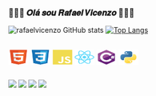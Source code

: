### 👨🏾‍💻 𝑶𝒍𝒂́ 𝒔𝒐𝒖 𝑹𝒂𝒇𝒂𝒆𝒍 𝑽𝒊𝒄𝒆𝒏𝒛𝒐 👨🏾‍💻

![rafaelvicenzo GitHub stats](https://github-readme-stats.vercel.app/api?username=rafaelvicenzo&show_icons=true&theme=dark)
[![Top Langs](https://github-readme-stats.vercel.app/api/top-langs/?username=rafaelvicenzo&layout=compact&langs_count=16&theme=dark)](https://github.com/anuraghazra/github-readme-stats)

<div style="display: inline_block"><br>
<img align="center" alt="Rafa-HTML" height="30" width="40" src="https://raw.githubusercontent.com/devicons/devicon/master/icons/html5/html5-original.svg">
<img align="center" alt="Rafa-CSS" height="30" width="40" src="https://raw.githubusercontent.com/devicons/devicon/master/icons/css3/css3-original.svg"> 
<img align="center" alt="Rafa-Js" height="30" width="40" src="https://raw.githubusercontent.com/devicons/devicon/master/icons/javascript/javascript-plain.svg">
<img align="center" alt="Rafa-React" height="30" width="40" src="https://raw.githubusercontent.com/devicons/devicon/master/icons/react/react-original.svg">
<img align="center" alt="Rafa-Csharp" height="30" width="40" src="https://raw.githubusercontent.com/devicons/devicon/master/icons/csharp/csharp-original.svg">
<img align="center" alt="Rafa-Python" height="30" width="40" src="https://raw.githubusercontent.com/devicons/devicon/master/icons/python/python-original.svg">
</div>

##

<div>
<a href="https://www.instagram.com/rafaelvicenzo/" target="_blank"><img src="https://img.shields.io/badge/-Instagram-%23E4405F?style=for-the-badge&logo=instagram&logoColor=white" target="_blank"></a>
<a href="https://www.twitch.tv/fr0stzinhu" target="_blank"><img src="https://img.shields.io/badge/Twitch-9146FF?style=for-the-badge&logo=twitch&logoColor=white" target="_blank"></a>
<a href ="mailto:contatorafaellordes.lordes@gmail.com"><img src="https://img.shields.io/badge/-Gmail-%23333?style=for-the-badge&logo=gmail&logoColor=white" target="_blank"></a>
<a href="https://https://www.linkedin.com/in/rafael-vicenzo-11824321b/" target="_blank"><img src="https://img.shields.io/badge/-LinkedIn-%230077B5?style=for-the-badge&logo=linkedin&logoColor=white" target="_blank"></a> 
</div>
 
